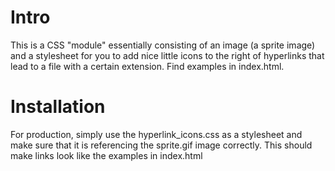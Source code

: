 # Intro
This is a CSS "module" essentially consisting of an image (a sprite image) and a stylesheet for you to add nice little icons to the right of hyperlinks that lead to a file with a certain extension. Find examples in index.html.

# Installation

For production, simply use the hyperlink_icons.css as a stylesheet and make sure that it is referencing the sprite.gif image correctly. This should make links look like the examples in index.html